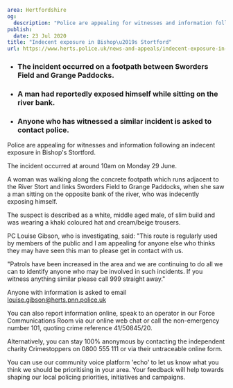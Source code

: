 ```yaml
area: Hertfordshire
og:
  description: "Police are appealing for witnesses and information following an indecent exposure in Bishop\u2019s Stortford."
publish:
  date: 23 Jul 2020
title: "Indecent exposure in Bishop\u2019s Stortford"
url: https://www.herts.police.uk/news-and-appeals/indecent-exposure-in-bishops-stortford-0404
```

* ### The incident occurred on a footpath between Sworders Field and Grange Paddocks.

 * ### A man had reportedly exposed himself while sitting on the river bank.

 * ### Anyone who has witnessed a similar incident is asked to contact police.

Police are appealing for witnesses and information following an indecent exposure in Bishop's Stortford.

The incident occurred at around 10am on Monday 29 June.

A woman was walking along the concrete footpath which runs adjacent to the River Stort and links Sworders Field to Grange Paddocks, when she saw a man sitting on the opposite bank of the river, who was indecently exposing himself.

The suspect is described as a white, middle aged male, of slim build and was wearing a khaki coloured hat and cream/beige trousers.

PC Louise Gibson, who is investigating, said: "This route is regularly used by members of the public and I am appealing for anyone else who thinks they may have seen this man to please get in contact with us.

"Patrols have been increased in the area and we are continuing to do all we can to identify anyone who may be involved in such incidents. If you witness anything similar please call 999 straight away."

Anyone with information is asked to email louise.gibson@herts.pnn.police.uk

You can also report information online, speak to an operator in our Force Communications Room via our online web chat or call the non-emergency number 101, quoting crime reference 41/50845/20.

Alternatively, you can stay 100% anonymous by contacting the independent charity Crimestoppers on 0800 555 111 or via their untraceable online form.

You can use our community voice platform 'echo' to let us know what you think we should be prioritising in your area. Your feedback will help towards shaping our local policing priorities, initiatives and campaigns.
